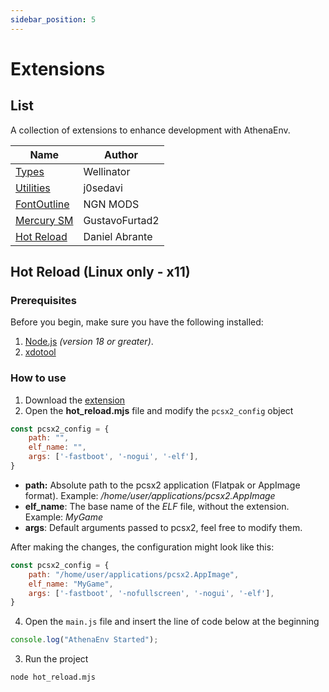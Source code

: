 ```yaml
---
sidebar_position: 5
---
```


# Extensions

## List

A collection of extensions to enhance development with AthenaEnv.

| Name | Author 
| --- | --- |
[Types](https://github.com/Wellinator/athenaenv-starter-js/tree/main/%40types/athena-env) | Wellinator
[Utilities](https://github.com/j0sedavi/Modules-athena-Env) | j0sedavi
[FontOutline](https://github.com/PauloDevv/Outline-in-Text-for-AthenaENV-PS2) | NGN MODS  
[Mercury SM](https://github.com/GustavoFurtad2/MercurySM-AthenaPS2) | GustavoFurtad2      
[Hot Reload](https://github.com/DanielAbrante/athena-env-website/tree/main/extensions/hot_reload.mjs) | Daniel Abrante      
  
## Hot Reload (Linux only - x11)

### Prerequisites

Before you begin, make sure you have the following installed:

1. [Node.js](https://nodejs.org/en/download/) _(version 18 or greater)_.
2. [xdotool](https://github.com/jordansissel/xdotool)

### How to use

1. Download the [extension](https://github.com/DanielAbrante/athena-env-website/tree/main/extensions/hot_reload.mjs)
2. Open the **hot_reload.mjs** file and modify the ```pcsx2_config``` object

```js
const pcsx2_config = {
    path: "",
    elf_name: "",
    args: ['-fastboot', '-nogui', '-elf'],
}
```

- **path:** Absolute path to the pcsx2 application (Flatpak or AppImage format). Example: */home/user/applications/pcsx2.AppImage*
- **elf_name**: The base name of the *ELF* file, without the extension. Example: *MyGame*
- **args**: Default arguments passed to pcsx2, feel free to modify them.

After making the changes, the configuration might look like this:

```js
const pcsx2_config = {
    path: "/home/user/applications/pcsx2.AppImage",
    elf_name: "MyGame",
    args: ['-fastboot', '-nofullscreen', '-nogui', '-elf'],
}
```

4. Open the ```main.js``` file and insert the line of code below at the beginning

```js
console.log("AthenaEnv Started");
```

3. Run the project
```sh
node hot_reload.mjs
```